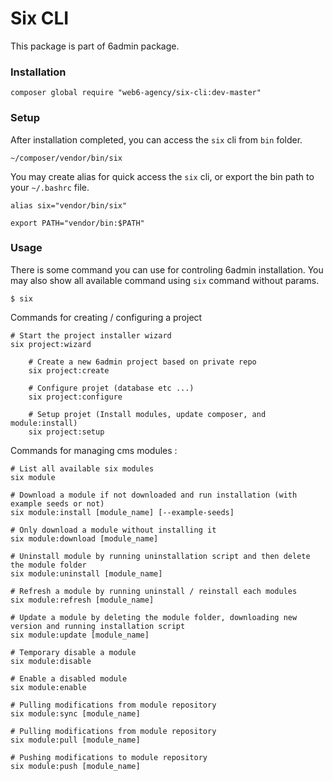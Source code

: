 Six CLI
===========

This package is part of 6admin package.

### Installation

```shell
composer global require "web6-agency/six-cli:dev-master"
```

### Setup

After installation completed, you can access the `six` cli from `bin` folder.

```
~/composer/vendor/bin/six
```

You may create alias for quick access the `six` cli, or export the bin path to your `~/.bashrc` file.

```shell
alias six="vendor/bin/six"

export PATH="vendor/bin:$PATH"
```

### Usage

There is some command you can use for controling 6admin installation.
You may also show all available command using `six` command without params.

```shell
$ six
```

Commands for creating / configuring a project

```shell
# Start the project installer wizard
six project:wizard
	
	# Create a new 6admin project based on private repo
	six project:create
	
	# Configure projet (database etc ...)
	six project:configure
	
	# Setup projet (Install modules, update composer, and module:install)
	six project:setup	
```

Commands for managing cms modules :

```shell
# List all available six modules
six module

# Download a module if not downloaded and run installation (with example seeds or not)
six module:install [module_name] [--example-seeds]

# Only download a module without installing it
six module:download [module_name]

# Uninstall module by running uninstallation script and then delete the module folder
six module:uninstall [module_name]

# Refresh a module by running uninstall / reinstall each modules
six module:refresh [module_name]

# Update a module by deleting the module folder, downloading new version and running installation script
six module:update [module_name]

# Temporary disable a module
six module:disable

# Enable a disabled module
six module:enable

# Pulling modifications from module repository
six module:sync [module_name]

# Pulling modifications from module repository
six module:pull [module_name]

# Pushing modifications to module repository
six module:push [module_name]
```
